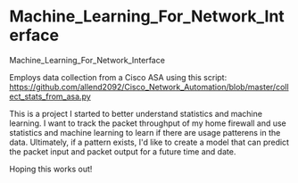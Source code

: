 # Machine_Learning_For_Network_Interface
Machine_Learning_For_Network_Interface

Employs data collection from a Cisco ASA using this script:
https://github.com/allend2092/Cisco_Network_Automation/blob/master/collect_stats_from_asa.py

This is a project I started to better understand statistics and machine learning. I want to track the packet throughput of my home firewall and use statistics and machine learning to learn if there are usage patterens in the data. Ultimately, if a pattern exists, I'd like to create a model that can predict the packet input and packet output for a future time and date. 

Hoping this works out!
